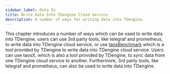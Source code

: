 ```yaml
---
sidebar_label: Data In
title: Write Data Into TDengine Cloud Service
description: A number of ways for writing data into TDengine.
---
```


This chapter introduces a number of ways which can be used to write data into TDengine, users can use 3rd party tools, like telegraf and prometheus, to write data into TDengine cloud service, or use [taosBenchmark](../tools/taosbenchmark) which is a tool provided by TDengine to write data into TDengine cloud service. Users can use taosX, which is also a tool provided by TDengine, to sync data from one TDengine cloud service to another. Furthermore, 3rd party tools, like telegraf and prometheus, can also be used to write data into TDengine.